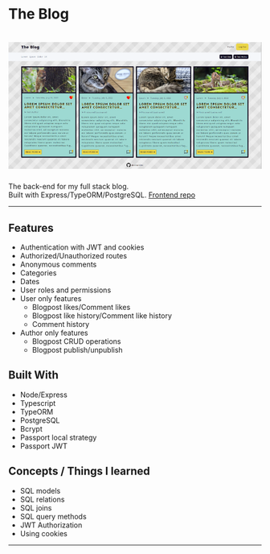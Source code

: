 # The Blog

# [![The Blog](/blog.png)](https://abstractdev.github.io/the-blog/)

The back-end for my full stack blog.</br>Built with Express/TypeORM/PostgreSQL.
[Frontend repo](https://github.com/abstractdev/the-blog)

---

## Features

- Authentication with JWT and cookies
- Authorized/Unauthorized routes
- Anonymous comments
- Categories
- Dates
- User roles and permissions
- User only features
  - Blogpost likes/Comment likes
  - Blogpost like history/Comment like history
  - Comment history
- Author only features
  - Blogpost CRUD operations
  - Blogpost publish/unpublish

## Built With

- Node/Express
- Typescript
- TypeORM
- PostgreSQL
- Bcrypt
- Passport local strategy
- Passport JWT

## Concepts / Things I learned

- SQL models
- SQL relations
- SQL joins
- SQL query methods
- JWT Authorization
- Using cookies

---
